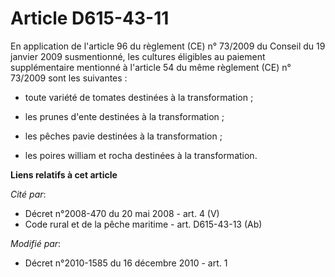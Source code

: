 # Article D615-43-11

En application de l'article 96 du règlement (CE) n° 73/2009 du Conseil du 19 janvier 2009 susmentionné, les cultures
éligibles au paiement supplémentaire mentionné à l'article 54 du même règlement (CE) n° 73/2009 sont les suivantes :

- toute variété de tomates destinées à la transformation ; 

- les prunes d'ente destinées à la transformation ; 

- les pêches pavie destinées à la transformation ; 

- les poires william et rocha destinées à la transformation.

**Liens relatifs à cet article**

_Cité par_:

  - Décret n°2008-470 du 20 mai 2008 - art. 4 (V)
  - Code rural et de la pêche maritime - art. D615-43-13 (Ab)

_Modifié par_:

  - Décret n°2010-1585 du 16 décembre 2010 - art. 1
